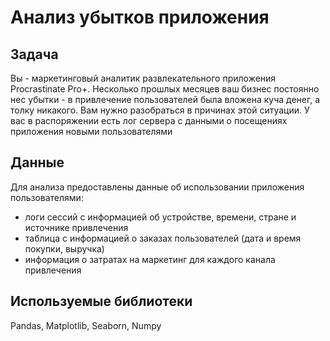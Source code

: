 # Анализ убытков приложения

## Задача
Вы - маркетинговый аналитик развлекательного приложения Procrastinate Pro+. Несколько прошлых месяцев ваш бизнес постоянно нес убытки - в привлечение пользователей была вложена куча денег, а толку никакого. Вам нужно разобраться в причинах этой ситуации.
У вас в распоряжении есть лог сервера с данными о посещениях приложения новыми пользователями

## Данные
Для анализа предоставлены данные об использовании приложения пользователями:

- логи сессий с информацией об устройстве, времени, стране и источнике привлечения
- таблица с информацией о заказах пользователей (дата и время покупки, выручка)
- информация о затратах на маркетинг для каждого канала привлечения

## Используемые библиотеки
Pandas, Matplotlib, Seaborn, Numpy
